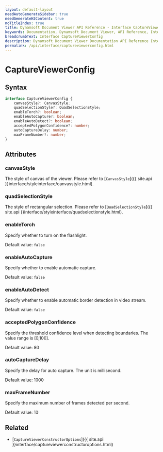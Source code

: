 ```yaml
---
layout: default-layout
needAutoGenerateSidebar: true
needGenerateH3Content: true
noTitleIndex: true
title: Dynamsoft Document Viewer API Reference - Interface CaptureViewerConfig
keywords: Documentation, Dynamsoft Document Viewer, API Reference, Interface CaptureViewerConfig
breadcrumbText: Interface CaptureViewerConfig
description: Dynamsoft Document Viewer Documentation API Reference Interface CaptureViewerConfig Page
permalink: /api/interface/captureviewerconfig.html
---
```


# CaptureViewerConfig

## Syntax

```typescript
interface CaptureViewerConfig {
    canvasStyle?: CanvasStyle;
	quadSelectionStyle?: QuadSelectionStyle;
	enableTorch?: boolean; 
	enableAutoCapture?: boolean;
	enableAutoDetect?: boolean;
	acceptedPolygonConfidence?: number;
	autoCaptureDelay: number;
	maxFrameNumber?: number;
}
```

## Attributes

### canvasStyle

The style of canvas of the viewer. Please refer to [`CanvasStyle`]({{ site.api }}interface/styleinterface/canvasstyle.html).

### quadSelectionStyle

The style of rectangular selection. Please refer to [`QuadSelectionStyle`]({{ site.api }}interface/styleinterface/quadselectionstyle.html).

### enableTorch

Specify whether to turn on the flashlight.

Default value: `false`

### enableAutoCapture

Specify whether to enable automatic capture. 

Default value: `false`

### enableAutoDetect

Specify whether to enable automatic border detection in video stream.

Default value: `false`

### acceptedPolygonConfidence

Specify the threshold confidence level when detecting boundaries. The value range is [0,100].

Default value: 80

### autoCaptureDelay

Specify the delay for auto capture. The unit is millisecond.

Default value: 1000

### maxFrameNumber

Specify the maximum number of frames detected per second.

Default value: 10

## Related

- [`CaptureViewerConstructorOptions`]({{ site.api }}interface/captureviewerconstructoroptions.html)